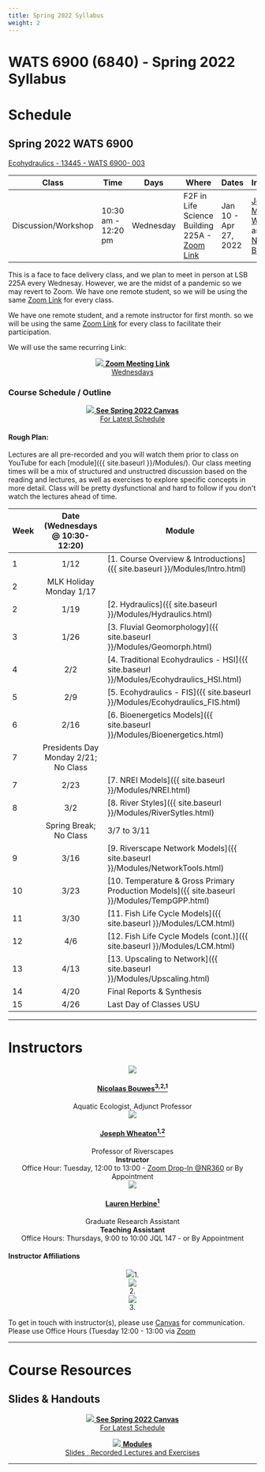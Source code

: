```yaml
---
title: Spring 2022 Syllabus
weight: 2
---
```


# WATS 6900 (6840) - Spring 2022 Syllabus


<!--- Add image
<div align="center">
<img width="500" src="{{ site.baseurl }}/assets/images/pics/BridgePatsBDA.png">
</div>
--->

# Schedule

## Spring 2022 WATS 6900

[Ecohydraulics - 13445  - WATS 6900- 003](https://ssb.banner.usu.edu/zprod/bwckschd.p_disp_detail_sched?term_in=202220&crn_in=13445)

<!--- Don't forget to update Zoom link --->

| Class     | Time              | Days | Where                     | Dates                 |  Instructors                                                                                         |
|----------|-------------------|------|---------------------------|-----------------------------|-----------------------------------------------------------------------------------------------------|
| Discussion/Workshop     | 10:30 am - 12:20 pm | Wednesday    | F2F in	Life Science Building 225A   - [Zoom Link](https://usu-edu.zoom.us/j/87254201189?pwd=djhBWlE1OXNHdVV0cnkrbGI1QzlBZz09) | Jan 10 - Apr 27,  2022 |  [Joseph Michael Wheaton ](http://joewheaton.org) and [Nicolaas Bouwes](https://www.researchgate.net/profile/Nick_Bouwes)|

This is a face to face delivery class, and we plan to meet in person at LSB 225A every Wednesay. However, we are the midst of a pandemic so we may revert to Zoom. We have one remote student, so we will be using the same [Zoom Link](https://usu-edu.zoom.us/j/87254201189?pwd=djhBWlE1OXNHdVV0cnkrbGI1QzlBZz09) for every class. 

We have one remote student, and a remote instructor for first month. so we will be using the same [Zoom Link](https://usu-edu.zoom.us/j/87254201189?pwd=djhBWlE1OXNHdVV0cnkrbGI1QzlBZz09) for every class to facilitate their participation.  

We will use the same recurring Link:
<div align="center">
<a class="hollow button" target="" href="https://usu-edu.zoom.us/j/87254201189?pwd=djhBWlE1OXNHdVV0cnkrbGI1QzlBZz09"><img src="{{ site.baseurl }}/assets/images/zoom_icon_32.png">  <b>Zoom Meeting Link</b><br>Wednesdays</a>

</div>

### Course Schedule / Outline


<div align="center">
<a class="hollow button" href="https://usu.instructure.com/courses/683598" target="blank"><img src="{{ site.baseurl }}/assets/images/canvas_logo.png">  <b>See Spring 2022 Canvas</b><br> For Latest Schedule</a>
</div>

#### Rough Plan:

Lectures are all pre-recorded and you will watch them prior to class on YouTube for each [module]({{ site.baseurl }}/Modules/). Our class meeting times will be a mix of structured and unstructred discussion based on the reading and lectures, as well as exercises to explore specific concepts in more detail. Class will be pretty dysfunctional and hard to follow if you don't watch the lectures ahead of time.   

| Week |                 Date (Wednesdays @ 10:30-12:20)                 | Module                                           |
| ---- | :----------------------------------: | ------------------------------------------------ |
| 1    |                 1/12                 | [1. Course Overview & Introductions]({{ site.baseurl }}/Modules/Intro.html) |
| 2    |       MLK Holiday Monday 1/17        |                                                  |
| 2    |                 1/19                 | [2. Hydraulics]({{ site.baseurl }}/Modules/Hydraulics.html)  |
| 3    |                 1/26                 | [3. Fluvial Geomorphology]({{ site.baseurl }}/Modules/Geomorph.html)  |
| 4    |                 2/2                  | [4. Traditional Ecohydraulics - HSI]({{ site.baseurl }}/Modules/Ecohydraulics_HSI.html)  |
| 5    |                 2/9                  | [5. Ecohydraulics - FIS]({{ site.baseurl }}/Modules/Ecohydraulics_FIS.html) |
| 6    |                 2/16                 | [6. Bioenergetics Models]({{ site.baseurl }}/Modules/Bioenergetics.html)  |
| 7    | Presidents Day Monday 2/21; No Class |                                                  |
| 7    |                 2/23                 | [7. NREI Models]({{ site.baseurl }}/Modules/NREI.html)  |
| 8    |                 3/2                  | [8. River Styles]({{ site.baseurl }}/Modules/RiverSytles.html) |
|     | Spring Break; No Class |      3/7 to 3/11                                            |
| 9    |                 3/16                 | [9. Riverscape Network Models]({{ site.baseurl }}/Modules/NetworkTools.html) |
| 10   |                 3/23                 | [10. Temperature & Gross Primary Production Models]({{ site.baseurl }}/Modules/TempGPP.html) |
| 11   |                 3/30                | [11. Fish Life Cycle Models]({{ site.baseurl }}/Modules/LCM.html) |
| 12   |                 4/6                 | [12. Fish Life Cycle Models (cont.)]({{ site.baseurl }}/Modules/LCM.html) |
| 13   |                 4/13                  | [13. Upscaling to Network]({{ site.baseurl }}/Modules/Upscaling.html) |
| 14   |                 4/20                 | Final Reports & Synthesis |
| 15   |                 4/26                 |     Last Day of Classes USU                                           |





------
# Instructors

<div class="row small-up-2 medium-up-2 large-up-4" align="center">

  <div class="column column-block">
    <a href="https://www.researchgate.net/profile/Nick_Bouwes"><img src="{{ site.baseurl }}/assets/images/people/bouwes-round_1_orig.png"></a>
    <h4><a href="https://www.researchgate.net/profile/Nick_Bouwes">Nicolaas Bouwes<sup>3,2,1</sup></a></h4>
   Aquatic  Ecologist, Adjunct Professor
  </div>


  <div class="column column-block">
    <a href="https://www.researchgate.net/profile/Joseph_Wheaton"><img src="{{ site.baseurl }}/assets/images/people/JoeWheaton.png"></a>
    <h4><a href="http://joewheaton.org">Joseph Wheaton<sup>1,2</sup></a></h4>
    Professor of Riverscapes<br>
   <b>Instructor</b><br>
   Office Hour: Tuesday, 12:00 to 13:00 - <a href="https://usu-edu.zoom.us/j/84820515528?pwd=WXg1NDhzMWFMSDNJYXVaem1kbllPdz09">Zoom Drop-In @NR360</a> or By Appointment
  </div>

  <div class="column column-block">
    <a href="http://etal.joewheaton.org/lauren-herbine.html"><img src="{{ site.baseurl }}/assets/images/people/Lauren_Round_200.png"></a>
    <h4><a href="http://etal.joewheaton.org/lauren-herbine.html">Lauren Herbine<sup>1</sup></a></h4>
    Graduate Research Assistant<br>
   <b>Teaching Assistant</b><br>
   Office Hours: Thursdays, 9:00 to 10:00 JQL 147 -  or By Appointment
  </div>


</div>

#### Instructor Affiliations

<div class="row small-up-2 medium-up-2 large-up-5" align="center">

  <div class="column column-block">
    <a href="https://qcnr.usu.edu/wats/index"><img src="{{ site.baseurl }}/assets/images/logos/USU.png"></a>1. 
  </div>

  <div class="column column-block">
	<a href="http://www.anabranchsolutions.com"><img src="{{ site.baseurl }}/assets/images/logos/anabranch.png"></a><br>2. 
  </div>

<div class="column column-block">
    <a href="https://www.eco-logical-research.com/"><img src="{{ site.baseurl }}/assets/images/logos/ELR.png"></a><br>3.
  </div>
</div>



To get in touch with instructor(s), please use [Canvas](https://usu.instructure.com/courses/) for communication. 
Please use Office Hours (Tuesday 12:00 - 13:00 via [Zoom](https://usu-edu.zoom.us/j/84820515528?pwd=WXg1NDhzMWFMSDNJYXVaem1kbllPdz09) <i class="fa fa-search" aria-hidden="true"></i>




--------
# Course Resources


## Slides & Handouts

<!---- dont' forget to update CAnvas link --->

<div align="center">
<a class="hollow button" href="https://usu.instructure.com/courses/683598" target="blank"><img src="{{ site.baseurl }}/assets/images/canvas_logo.png">  <b>See Spring 2022 Canvas</b><br> For Latest Schedule</a>

<a class="hollow button" href="{{ site.baseurl }}/modules"><img src="{{ site.baseurl }}/assets/images/presentation.png"> <b>Modules</b> <br> Slides  <i class="fa fa-file-pdf-o" aria-hidden="true"></i>, Recorded Lectures <i class="fa fa-youtube-play" aria-hidden="true"></i> and Exercises </a>



</div>



---------

<!-----

# The  Students and Their Work

## 2022 Cohort

Their hard work is showcased in some of their course websites below.

| Student               | Student Status and Department | Course Website                                                                  |
|-----------------------|-----------------------------|---------------------------------------------------------------------------------|
| [Triton Abeyta](https://sites.google.com/view/tritonabeytawats5150/home?authuser=0)         | Undergrad in WATS           |     [![site]({{ site.baseurl }}/assets/images/people/2021/Triton.png)](https://sites.google.com/view/tritonabeytawats5150/home?authuser=0){:target="_blank"}          |
| [Jens Ammon](https://jensammon5.wixsite.com/jens/fluvial-geomorphology)            | Undergrad in WATS           |    [![site]({{ site.baseurl }}/assets/images/people/2021/Jens.png)](https://jensammon5.wixsite.com/jens/fluvial-geomorphology){:target="_blank"}                    |
| [Alec Andretti](https://sites.google.com/aggiemail.usu.edu/alec-arditti-fluvial/home?authuser=0)         | Graduate in WATS            | [![site]({{ site.baseurl }}/assets/images/people/2021/Alec.png)](https://sites.google.com/aggiemail.usu.edu/alec-arditti-fluvial/home?authuser=0){:target="_blank"} |
| [Devin Baumer](https://baumdevi.wixsite.com/dbaumer)          | Graduate in WATS            |  [![site]({{ site.baseurl }}/assets/images/people/2021/Devin.png)](https://baumdevi.wixsite.com/dbaumer){:target="_blank"}                                            |
| [Gabe Benitez](https://gavabe45.wixsite.com/website)          | Graduate in CEE             |   [![site]({{ site.baseurl }}/assets/images/people/2021/Gabe.png)](https://gavabe45.wixsite.com/website){:target="_blank"}                                           |
| [Bryce Bollinger](https://sites.google.com/aggiemail.usu.edu/bryce-5150/home?authuser=0)       | Undergrad in  WATS          |   [![site]({{ site.baseurl }}/assets/images/people/2021/Bryce.png)](https://sites.google.com/aggiemail.usu.edu/bryce-5150/home?authuser=0){:target="_blank"}          |
| [Haley Canham](https://sites.google.com/aggiemail.usu.edu/hcanham-fluvial/home?authuser=0)          | Graduate in CEE             |   [![site]({{ site.baseurl }}/assets/images/people/2021/Haley.png)](https://sites.google.com/aggiemail.usu.edu/hcanham-fluvial/home?authuser=0){:target="_blank"}     |
| [Amy Carmellini](https://sites.google.com/aggiemail.usu.edu/fluv/home?authuser=0)        | Graduate in CEE             |    [![site]({{ site.baseurl }}/assets/images/people/2021/Amy.png)](https://sites.google.com/aggiemail.usu.edu/fluv/home?authuser=0){:target="_blank"}               |
| [Jeffrey Chandler](https://sites.google.com/view/jeffreycgeomorphology/home?authuser=0)      | Undergrad in WILD           |   [![site]({{ site.baseurl }}/assets/images/people/2021/Jeffrey.png)](https://sites.google.com/view/jeffreycgeomorphology/home?authuser=0){:target="_blank"}            |
| [Casey Choate](https://cchoate2.wixsite.com/fluvial)          | Undergrad in WATS           |     [![site]({{ site.baseurl }}/assets/images/people/2021/Casey.png)](https://cchoate2.wixsite.com/fluvial){:target="_blank"}                                         |
| [Daniel Cremin-Thurber](https://danielthurber.weebly.com/fluvial-geomorphology) | Graduate in CEE             |      [![site]({{ site.baseurl }}/assets/images/people/2021/Daniel.png)](https://danielthurber.weebly.com/fluvial-geomorphology){:target="_blank"}                      |
| [Denny Haynes ](https://fluvialhaynes.weebly.com/)         | Graduate in WATS            |      [![site]({{ site.baseurl }}/assets/images/people/2021/Denny.png)](https://fluvialhaynes.weebly.com/){:target="_blank"}                                           |
| [Lauren Herbine](https://sites.google.com/aggiemail.usu.edu/lauren-herbine-fluvgeomorph/home )        | Graduate in WATS            |   [![site]({{ site.baseurl }}/assets/images/people/2021/Lauren.png)](https://sites.google.com/aggiemail.usu.edu/lauren-herbine-fluvgeomorph/home){:target="_blank"}   |
| [Megh Raj](https://fluvialtalk.weebly.com/)              | Graduate in CEE             |     [![site]({{ site.baseurl }}/assets/images/people/2021/Megh.png)](https://fluvialtalk.weebly.com/){:target="_blank"}                                              |
| [Carter Lybeck](https://sites.google.com/view/fluvialgeomorphology/home?authuser=0)         | Undergrad in WATS           |    [![site]({{ site.baseurl }}/assets/images/people/2021/Carter.png)](https://sites.google.com/view/fluvialgeomorphology/home?authuser=0){:target="_blank"}            |
| [Kathryn Ann Margetts](https://sites.google.com/view/kat-sd/home?authuser=0)  | Graduate in CEE             |      [![site]({{ site.baseurl }}/assets/images/people/2021/Kat.png)](https://sites.google.com/view/kat-sd/home?authuser=0){:target="_blank"}                        |
| [Manisha Panthi](https://waterinaction.wordpress.com/rivers/ )        | Graduate in CEE             |   [![site]({{ site.baseurl }}/assets/images/people/2021/Manisha.png)](https://waterinaction.wordpress.com/rivers/){:target="_blank"}                                   |
| [Anna Paulding](https://geology3a.weebly.com/)         | Graduate in CEE             |    [![site]({{ site.baseurl }}/assets/images/people/2021/Anna.png)](https://geology3a.weebly.com/){:target="_blank"}                                                 |
| [Tansy Remiszewski](https://www.tansyremiszewski.com/fluvialgeomorphology)     | Graduate in WATS            |     [![site]({{ site.baseurl }}/assets/images/people/2021/Tansy.png)](https://www.tansyremiszewski.com/fluvialgeomorphology){:target="_blank"}                        |
| [Shelby Sawyer](https://sites.google.com/view/shelbysawyer/home?authuser=0)         | Graduate in WATS            |        [![site]({{ site.baseurl }}/assets/images/people/2021/Shelby.png)](https://sites.google.com/view/shelbysawyer/home?authuser=0){:target="_blank"}                |
| [Clark Taylor](https://sites.google.com/view/clark-taylor-wats-5150/home?authuser=0)          | Undergrad in GEO            |    [![site]({{ site.baseurl }}/assets/images/people/2021/Clark.png)](https://sites.google.com/view/clark-taylor-wats-5150/home?authuser=0){:target="_blank"}          |

--->